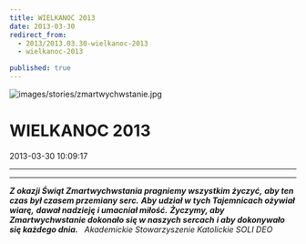 ```yaml
---
title: WIELKANOC 2013
date: 2013-03-30
redirect_from: 
  - 2013/2013.03.30-wielkanoc-2013
  - wielkanoc-2013

published: true
---
```



![images/stories/zmartwychwstanie.jpg](images/stories/zmartwychwstanie.jpg)

# WIELKANOC 2013

<time>2013-03-30 10:09:17</time>


***
***
***Z okazji Świąt Zmartwychwstania pragniemy wszystkim życzyć,***
***aby ten czas był czasem przemiany serc.***
***Aby udział w tych Tajemnicach ożywiał wiarę,***
***dawał nadzieję i umacniał miłość.***
***Życzymy, aby Zmartwychwstanie dokonało się w naszych sercach***
***i aby dokonywało się każdego dnia.***
***&nbsp;***
*Akademickie Stowarzyszenie Katolickie SOLI DEO*


<!--CONTENT FROM OLD SERVER (jos before 2013): 
***
***


***Z okazji Świąt Zmartwychwstania pragniemy wszystkim życzyć,***


***aby ten czas był czasem przemiany serc.***


***Aby udział w tych Tajemnicach ożywiał wiarę,***


***dawał nadzieję i umacniał miłość.***


***Życzymy, aby Zmartwychwstanie dokonało się w naszych sercach***


***i aby dokonywało się każdego dnia.***


***&nbsp;***


*Akademickie Stowarzyszenie Katolickie SOLI DEO*

-->

<!--{{json:{"created_date":"2013-03-30 10:09:17","publish_down":"0000-00-00 00:00:00","id":"1181"}}}-->